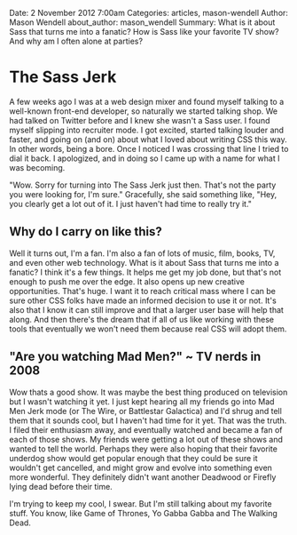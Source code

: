 Date: 2 November 2012 7:00am
Categories: articles, mason-wendell
Author: Mason Wendell
about_author: mason_wendell
Summary: What is it about Sass that turns me into a fanatic? How is Sass like your favorite TV show? And why am I often alone at parties?

# The Sass Jerk

A few weeks ago I was at a web design mixer and found myself talking to a well-known front-end developer, so naturally we started talking shop. We had talked on Twitter before and I knew she wasn't a Sass user. I found myself slipping into recruiter mode. I got excited, started talking louder and faster, and going on (and on) about what I loved about writing CSS this way. In other words, being a bore. Once I noticed I was crossing that line I tried to dial it back. I apologized, and in doing so I came up with a name for what I was becoming. 

"Wow. Sorry for turning into The Sass Jerk just then. That's not the party you were looking for, I'm sure." Gracefully, she said something like, "Hey, you clearly get a lot out of it. I just haven't had time to really try it."

## Why do I carry on like this?

Well it turns out, I'm a fan. I'm also a fan of lots of music, film, books, TV, and even other web technology. What is it about Sass that turns me into a fanatic? I think it's a few things. It helps me get my job done, but that's not enough to push me over the edge. It also opens up new creative opportunities.  That's huge. I want it to reach critical mass where I can be sure other CSS folks have made an informed decision to use it or not. It's also that I know it can still improve and that a larger user base will help that along. And then there's the dream that if all of us like working with these tools that eventually we won't need them because real CSS will adopt them. 

## "Are you watching Mad Men?" ~ TV nerds in 2008

Wow thats a good show. It was maybe the best thing produced on television but I wasn't watching it yet. I just kept hearing all my friends go into Mad Men Jerk mode (or The Wire, or Battlestar Galactica) and I'd shrug and tell them that it sounds cool, but I haven't had time for it yet. That was the truth. I filed their enthusiasm away, and eventually watched and became a fan of each of those shows. My friends were getting a lot out of these shows and wanted to tell the world. Perhaps they were also hoping that their favorite underdog show would get popular enough that they could be sure it wouldn't get cancelled, and might grow and evolve into something even more wonderful. They definitely didn't want another Deadwood or Firefly lying dead before their time. 

I'm trying to keep my cool, I swear. But I'm still talking about my favorite stuff. You know, like Game of Thrones, Yo Gabba Gabba and The Walking Dead. 
